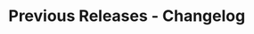 <!-- GENERATED DOCUMENT DO NOT EDIT! -->
<!-- prettier-ignore-start -->
<!-- markdownlint-disable -->

<!-- Compiled with doculisp https://www.npmjs.com/package/doculisp -->

# Previous Releases - Changelog #

<!-- markdownlint-restore -->
<!-- prettier-ignore-end -->
<!-- GENERATED DOCUMENT DO NOT EDIT! -->